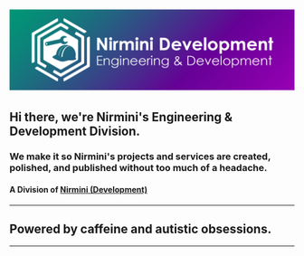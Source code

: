 [![White Nirmini Engineering & Development Divison logo next to Nirmini(bold) Development on a gradient background](https://raw.githubusercontent.com/NirminiEngineering/.github/refs/heads/main/assets/NirminiDevelopment-v2DevBanner.png)](https://thatwest7014.pages.dev/Nirmini)
---
## Hi there, we're Nirmini's Engineering & Development Division.
### We make it so Nirmini's projects and services are created, polished, and published without too much of a headache.
#### A Division of [Nirmini (Development)](https://github.com/Nirmini)
---
## Powered by caffeine and autistic obsessions.
---
